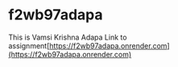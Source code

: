 # f2wb97adapa
This is Vamsi Krishna Adapa 
Link to assignment[https://f2wb97adapa.onrender.com](https://f2wb97adapa.onrender.com)